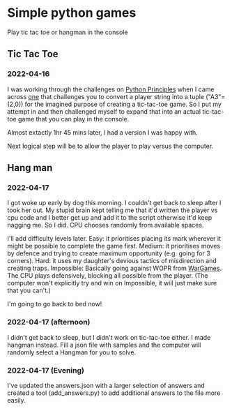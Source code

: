 # Simple python games
Play tic tac toe or hangman in the console

## Tic Tac Toe
### 2022-04-16
I was working through the challenges on [Python Principles](https://pythonprinciples.com/challenges/) when I came across [one](https://pythonprinciples.com/challenges/Tic-tac-toe-input/) that challenges you to convert a player string into a tuple ("A3"=(2,0)) for the imagined purpose of creating a tic-tac-toe game. So I put my attempt in and then challenged myself to expand that into an actual tic-tac-toe game that you can play in the console.

Almost extactly 1hr 45 mins later, I had a version I was happy with.

Next logical step will be to allow the player to play versus the computer.

## Hang man
### 2022-04-17
I got woke up early by dog this morning. I couldn't get back to sleep after I took her out. My stupid brain kept telling me that it'd written the player vs cpu code and I better get up and add it to the script otherwise it'd keep nagging me. So I did. CPU chooses randomly from available spaces.

I'll add difficulty levels later. Easy: it prioritises placing its mark wherever it might be possible to complete the game first. Medium: it prioritises moves by defence and trying to create maximum opportunity (e.g. going for 3 corners). Hard: it uses my daughter's devious tactics of misdirection and creating traps. Impossible: Basically going against WOPR from [WarGames](https://www.imdb.com/title/tt0086567/). The CPU plays defensively, blocking all possible from the player. (The computer won't explicitly try and win on Impossible, it will just make sure that you can't.)

I'm going to go back to bed now!

### 2022-04-17 (afternoon)
I didn't get back to sleep, but I didn't work on tic-tac-toe either. I made hangman instead. Fill a json file with samples and the computer will randomly select a Hangman for you to solve.

### 2022-04-17 (Evening)
I've updated the answers.json with a larger selection of answers and created a tool (add_answers.py) to add additional answers to the file more easily.

